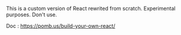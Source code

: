 This is a custom version of React rewrited from scratch.
Experimental purposes.
Don't use.


Doc : https://pomb.us/build-your-own-react/

